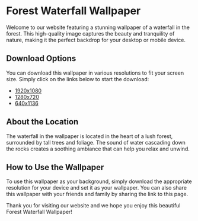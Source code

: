<!--
Write me markdown content of website with wallpaper:

"A waterfall in the forest"

The header of the page should not be copy of the text but rather a real content of the website which is using this wallpaper.
-->

<!--font:"Open Sans"-->

# Forest Waterfall Wallpaper

Welcome to our website featuring a stunning wallpaper of a waterfall in the forest. This high-quality image captures the beauty and tranquility of nature, making it the perfect backdrop for your desktop or mobile device.

## Download Options

You can download this wallpaper in various resolutions to fit your screen size. Simply click on the links below to start the download:

- [1920x1080](link-to-download)
- [1280x720](link-to-download)
- [640x1136](link-to-download)

## About the Location

The waterfall in the wallpaper is located in the heart of a lush forest, surrounded by tall trees and foliage. The sound of water cascading down the rocks creates a soothing ambiance that can help you relax and unwind.

## How to Use the Wallpaper

To use this wallpaper as your background, simply download the appropriate resolution for your device and set it as your wallpaper. You can also share this wallpaper with your friends and family by sharing the link to this page.

Thank you for visiting our website and we hope you enjoy this beautiful Forest Waterfall Wallpaper!

